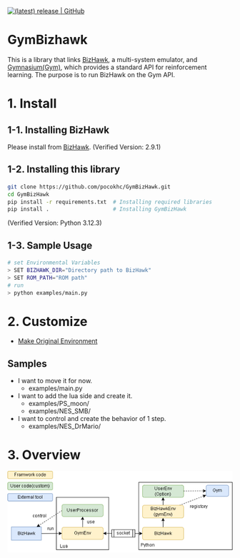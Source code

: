 

[![(latest) release | GitHub](https://img.shields.io/github/release/pocokhc/GymBizHawk.svg?logo=github&style=popout)](https://github.com/pocokhc/GymBizHawk/releases/latest)

# GymBizhawk

This is a library that links [BizHawk](https://github.com/TASEmulators/BizHawk), a multi-system emulator, and [Gymnasium(Gym)](https://github.com/Farama-Foundation/Gymnasium/tree/main), which provides a standard API for reinforcement learning.
The purpose is to run BizHawk on the Gym API.

# 1. Install
## 1-1. Installing BizHawk

Please install from [BizHawk](https://github.com/TASEmulators/BizHawk).
(Verified Version: 2.9.1)

## 1-2. Installing this library

``` bash
git clone https://github.com/pocokhc/GymBizHawk.git
cd GymBizHawk
pip install -r requirements.txt  # Installing required libraries
pip install .                    # Installing GymBizHawk
```

(Verified Version: Python 3.12.3)


## 1-3. Sample Usage

``` bash
# set Environmental Variables
> SET BIZHAWK_DIR="Directory path to BizHawk"
> SET ROM_PATH="ROM path"
# run
> python examples/main.py
```

# 2. Customize

+ [Make Original Environment](https://pocokhc.github.io/GymBizHawk/pages/custom.html)

## Samples

+ I want to move it for now.
    + examples/main.py
+ I want to add the lua side and create it.
    + examples/PS_moon/
    + examples/NES_SMB/
+ I want to control and create the behavior of 1 step.
    + examples/NES_DrMario/


# 3. Overview

![](diagrams/overview.drawio.png)
